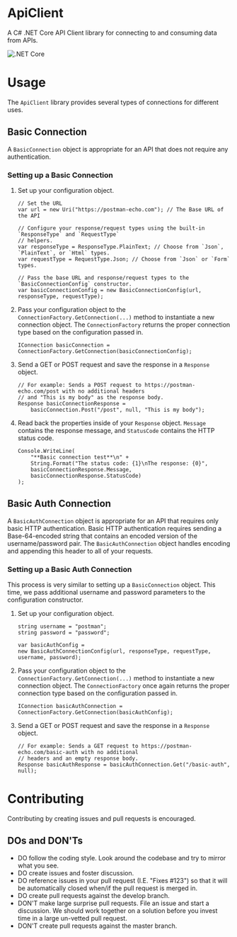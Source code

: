 # ApiClient
A C# .NET Core API Client library for connecting to and consuming data from APIs.

![.NET Core](https://github.com/jboyer87/ApiClient/workflows/.NET%20Core/badge.svg?branch=master)

# Usage

The `ApiClient` library provides several types of connections for different uses.

## Basic Connection

A `BasicConnection` object is appropriate for an API that does not require any authentication.

### Setting up a Basic Connection

1. Set up your configuration object.

	```
	// Set the URL
	var url = new Uri("https://postman-echo.com"); // The Base URL of the API

	// Configure your response/request types using the built-in `ResponseType` and `RequestType` 
	// helpers.
	var responseType = ResponseType.PlainText; // Choose from `Json`, `PlainText`, or `Html` types.
	var requestType = RequestType.Json; // Choose from `Json` or `Form` types.

	// Pass the base URL and response/request types to the `BasicConnectionConfig` constructor.
	var basicConnectionConfig = new BasicConnectionConfig(url, responseType, requestType);
	```

2. Pass your configuration object to the `ConnectionFactory.GetConnection(...)` method to instantiate a new connection object. The `ConnectionFactory` returns the proper connection type based on the configuration passed in.

	```
	IConnection basicConnection = ConnectionFactory.GetConnection(basicConnectionConfig);
	```

3. Send a GET or POST request and save the response in a `Response` object.

	```
	// For example: Sends a POST request to https://postman-echo.com/post with no additional headers
	// and "This is my body" as the response body.
	Response basicConnectionResponse = 
		basicConnection.Post("/post", null, "This is my body"); 
	```

4. Read back the properties inside of your `Response` object. `Message` contains the response message, and `StatusCode` contains the HTTP status code.

	```
	Console.WriteLine(
		"**Basic connection test**\n" +
		String.Format("The status code: {1}\nThe response: {0}",
		basicConnectionResponse.Message,
		basicConnectionResponse.StatusCode)
	);
	```

## Basic Auth Connection

A `BasicAuthConnection` object is appropriate for an API that requires only basic HTTP authentication. Basic HTTP authentication requires sending a Base-64-encoded string that contains an encoded version of the username/password pair. The `BasicAuthConnection` object handles encoding and appending this header to all of your requests.

### Setting up a Basic Auth Connection

This process is very similar to setting up a `BasicConnection` object. This time, we pass additional username and password parameters to the configuration constructor.

1. Set up your configuration object.

	```
	string username = "postman";
	string password = "password";

	var basicAuthConfig = 
	new BasicAuthConnectionConfig(url, responseType, requestType, username, password);
	```

2. Pass your configuration object to the `ConnectionFactory.GetConnection(...)` method to instantiate a new connection object. The `ConnectionFactory` once again returns the proper connection type based on the configuration passed in.

	```
	IConnection basicAuthConnection = ConnectionFactory.GetConnection(basicAuthConfig);
	```

3. Send a GET or POST request and save the response in a `Response` object.

	```
	// For example: Sends a GET request to https://postman-echo.com/basic-auth with no additional 
	// headers and an empty response body.
	Response basicAuthResponse = basicAuthConnection.Get("/basic-auth", null);
	```

# Contributing

Contributing by creating issues and pull requests is encouraged.

## DOs and DON'Ts

* DO follow the coding style. Look around the codebase and try to mirror what you see.
* DO create issues and foster discussion.
* DO reference issues in your pull request (I.E. "Fixes #123") so that it will be automatically closed when/if the pull request is merged in.
* DO create pull requests against the develop branch.
* DON'T make large surprise pull requests. File an issue and start a discussion. We should work together on a solution before you invest time in a large un-vetted pull request.
* DON'T create pull requests against the master branch.
